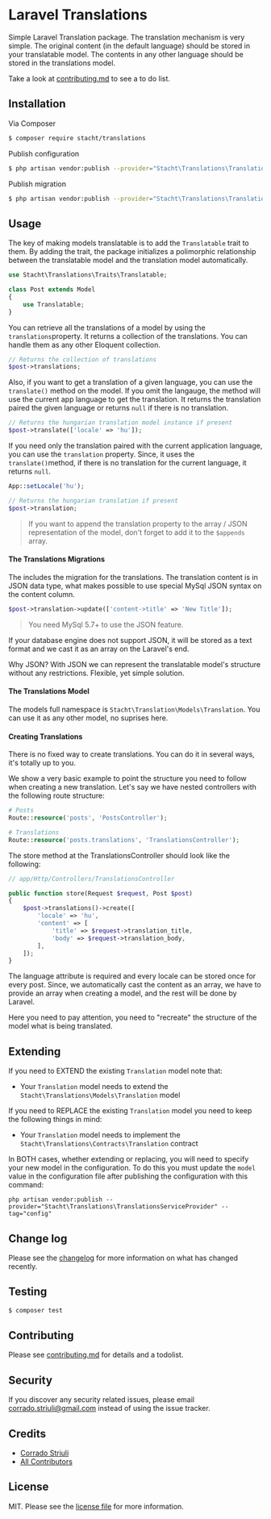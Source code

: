 # Laravel Translations

Simple Laravel Translation package.
The translation mechanism is very simple. The original content (in the default language) should be stored in your translatable model. The contents in any other language should be stored in the translations model.

Take a look at [contributing.md](contributing.md) to see a to do list.

## Installation

Via Composer

``` bash
$ composer require stacht/translations
```

Publish configuration

```bash
$ php artisan vendor:publish --provider="Stacht\Translations\TranslationsServiceProvider" --tag="config"
```

Publish migration

```bash
$ php artisan vendor:publish --provider="Stacht\Translations\TranslationsServiceProvider" --tag="migrations"
```



## Usage

The key of making models translatable is to add the `Translatable` trait to them. By adding the trait, the package initializes a polimorphic relationship between the translatable model and the translation model automatically.

```php
use Stacht\Translations\Traits\Translatable;

class Post extends Model
{
    use Translatable;
}
```

You can retrieve all the translations of a model by using the `translations`property. It returns a collection of the translations. You can handle them as any other Eloquent collection.

```php
// Returns the collection of translations
$post->translations;
```

Also, if you want to get a translation of a given language, you can use the `translate()` method on the model. If you omit the langauge, the method will use the current app language to get the translation. It returns the translation paired the given language or returns `null` if there is no translation.

```php
// Returns the hungarian translation model instance if present
$post->translate(['locale' => 'hu']);
```

If you need only the translation paired with the current application language, you can use the `translation` property. Since, it uses the `translate()`method, if there is no translation for the current language, it returns `null`.

```php
App::setLocale('hu');

// Returns the hungarian translation if present
$post->translation;
```

> If you want to append the translation property to the array / JSON representation of the model, don't forget to add it to the `$appends` array.



#### The Translations Migrations

The includes the migration for the translations. The translation content is in JSON data type, what makes possible to use special MySql JSON syntax on the content column.

```php
$post->translation->update(['content->title' => 'New Title']);
```

> You need MySql 5.7+ to use the JSON feature.

If your database engine does not support JSON, it will be stored as a text format and we cast it as an array on the Laravel's end.

Why JSON? With JSON we can represent the translatable model's structure without any restrictions. Flexible, yet simple solution.



#### The Translations Model

The models full namespace is `Stacht\Translation\Models\Translation`. You can use it as any other model, no suprises here.



#### Creating Translations

There is no fixed way to create translations. You can do it in several ways, it's totally up to you.

We show a very basic example to point the structure you need to follow when creating a new translation. Let's say we have nested controllers with the following route structure:

```php
# Posts
Route::resource('posts', 'PostsController');

# Translations
Route::resource('posts.translations', 'TranslationsController');
```

The store method at the TranslationsController should look like the following:

```php
// app/Http/Controllers/TranslationsController

public function store(Request $request, Post $post)
{
    $post->translations()->create([
        'locale' => 'hu',
        'content' => [
            'title' => $request->translation_title,
            'body' => $request->translation_body,
        ],
    ]);
}
```

The language attribute is required and every locale can be stored once for every post. Since, we automatically cast the content as an array, we have to provide an array when creating a model, and the rest will be done by Laravel.

Here you need to pay attention, you need to "recreate" the structure of the model what is being translated.



## Extending

If you need to EXTEND the existing `Translation` model note that:

- Your `Translation` model needs to extend the `Stacht\Translations\Models\Translation` model

If you need to REPLACE the existing `Translation` model  you need to keep the following things in mind:

- Your `Translation` model needs to implement the `Stacht\Translations\Contracts\Translation` contract

In BOTH cases, whether extending or replacing, you will need to specify your new model in the configuration. To do this you must update the `model` value in the configuration file after publishing the configuration with this command:

```
php artisan vendor:publish --provider="Stacht\Translations\TranslationsServiceProvider" --tag="config"
```



## Change log

Please see the [changelog](changelog.md) for more information on what has changed recently.

## Testing

``` bash
$ composer test
```

## Contributing

Please see [contributing.md](contributing.md) for details and a todolist.

## Security

If you discover any security related issues, please email corrado.striuli@gmail.com instead of using the issue tracker.

## Credits

- [Corrado Striuli][link-author]
- [All Contributors][link-contributors]

## License

MIT. Please see the [license file](license.md) for more information.

[link-author]: https://bitbucket.com/stacht
[link-contributors]: ../../contributors

